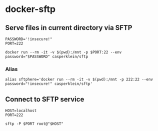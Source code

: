 # docker-sftp

## Serve files in current directory via SFTP

    PASSWORD='!insecure!"
    PORT=222

    docker run --rm -it -v $(pwd):/mnt -p $PORT:22 --env password="$PASSWORD" casperklein/sftp

### Alias

    alias sftphere='docker run --rm -it -v $(pwd):/mnt -p 222:22 --env password="!insecure!" casperklein/sftp'

## Connect to SFTP service

    HOST=localhost
    PORT=222

    sftp -P $PORT root@"$HOST"
